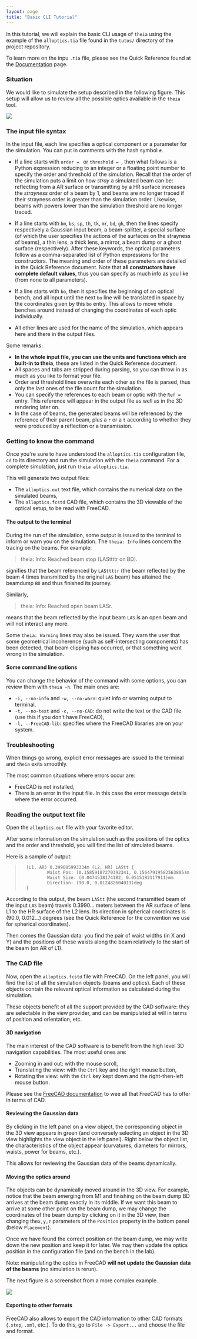 ```yaml
---
layout: page
title: "Basic CLI Tutorial"
---
```


In this tutorial, we will explain the basic CLI usage of `theia` using the example of the `alloptics.tia` file found in the `tutos/` directory of the project repository.

To learn more on the inpu `.tia` file, please see the Quick Reference found at the [Documentation](../docs/) page.

### Situation

We would like to simulate the setup described in the following figure. This setup will allow us to review all the possible optics available in the `theia` tool.

![](../../img/allopticssetup.png)

### The input file syntax

In the input file, each line specifies a optical component or a parameter for the simulation. You can put in comments with the hash symbol `#`.

* If a line starts with `order = ` or `threshold = `, then what follows is a Python expression reducing to an integer or a floating point number to specify the order and threshold of the simulation. Recall that the order of the simulation puts a limit on how *stray* a simulated beam can be: reflecting from a AR surface or transmitting by a HR surface increases the *strayness* order of a beam by 1, and beams are no longer traced if their strayness order is greater than the simulation order. Likewise, beams with powers lower than the simulation threshold are no longer traced.

* If a line starts with `bm`, `bs`, `sp`, `th`, `tk`, `mr`, `bd`, `gh`, then the lines specify respectively a Gaussian input beam, a beam-splitter, a special surface (of which the user specifies the actions of the surfaces on the strayness of beams), a thin lens, a thick lens, a mirror, a beam dump or a ghost surface (respectively). After these keywords, the optical parameters follow as a comma-separated list of Python expressions for the constructors. The meaning and order of these parameters are detailed in the Quick Reference document. Note that **all constructors have complete default values**, thus you can specify as much info as you like (from none to all parameters).

* If a line starts with `bo`, then it specifies the beginning of an optical bench, and all input until the next `bo` line will be translated in space by the coordinates given by this `bo` entry. This allows to move whole benches around instead of changing the coordinates of each optic individually.

* All other lines are used for the name of the simulation, which appears here and there in the output files.

Some remarks:

* **In the whole input file, you can use the units and functions which are built-in to theia**, these are listed in the Quick Reference document.
* All spaces and tabs are stripped during parsing, so you can throw in as much as you like to format your file.
* Order and threshold lines overwrite each other as the file is parsed, thus only the last ones of the file count for the simulation.
* You can specify the references to each beam or optic with the `Ref = `  entry. This reference will appear in the output file as well as in the 3D rendering later on.
* In the case of beams, the generated beams will be referenced by the reference of their parent beam, plus a `r` or a `t` according to whether they were produced by a reflection or a transmission.


### Getting to know the command

Once you're sure to have understood the `alloptics.tia` configuration file, `cd` to its directory and run the simulation with the `theia` command. For a complete simulation, just run `theia alloptics.tia`.

This will generate two output files:

* The `alloptics.out` text file, which contains the numerical data on the simulated beams,
* The `alloptics.fcstd` CAD file, which contains the 3D viewable of the optical setup, to be read with FreeCAD.

#### The output to the terminal
During the run of the simulation, some output is issued to the terminal to inform or warn you on the simulation. The `theia: Info` lines concern the tracing on the beams. For example:

>theia: Info: Reached beam stop (LASttttr on BD).

signifies that the beam referenced by `LASttttr` (the beam reflected by the beam 4 times transmitted by the original `LAS` beam) has attained the beamdump `BD` and thus finished its journey.

Similarly,

>theia: Info: Reached open beam LASr.

means that the beam reflected by the input beam `LAS` is an open beam and will not interact any more.

Some `theia: Warning` lines may also be issued. They warn the user that some geometrical incoherence (such as self-intersecting components) has been detected, that beam clipping has occurred, or that something went wrong in the simulation.

#### Some command line options

You can change the behavior of the command with some options, you can review them with `theia -h`. The main ones are:

* `-i, --no-info` and `-w, --no-warn`: quiet info or warning output to terminal,
* `-t, --no-text` and `-c, --no-CAD`: do not write the text or the CAD file (use this if you don't have FreeCAD),
* `-l, --FreeCAD-lib`: specifies where the FreeCAD libraries are on your system.


### Troubleshooting

When things go wrong, explicit error messages are issued to the terminal and `theia` exits smoothly.

The most common situations where errors occur are:

* FreeCAD is not installed,
* There is an error in the input file. In this case the error message details where the error occurred.


### Reading the output text file

Open the `alloptics.out` file with your favorite editor.

After some information on the simulation such as the positions of the optics and the order and threshold, you will find the list of simulated beams.

Here is a sample of output:

>       (L1, AR) 0.399005993334m (L2, HR) LAStt {
>               Waist Pos: (0.15859187270392341, 0.15647919582563805)m
>               Waist Size: (0.0474538174182, 0.0515182117911)mm
>               Direction: (90.0, 0.012482604013)deg
>       }

According to this output, the beam `LAStt` (the second transmitted beam of the input `LAS` beam) travels 0.3990... meters between the AR surface of lens L1 to the HR surface of the L2 lens. Its direction in spherical coordinates is (90.0, 0.012...) degrees (see the Quick Reference for the convention we use for spherical coordinates).

Then comes the Gaussian data: you find the pair of waist widths (in X and Y) and the positions of these waists along the beam relatively to the start of the beam (on AR of L1).

### The CAD file

Now, open the `alloptics.fcstd` file with FreeCAD. On the left panel, you will find the list of all the simulation objects (beams and optics). Each of these objects contain the relevant optical information as calculated during the simulation.

These objects benefit of all the support provided by the CAD software: they are selectable in the view provider, and can be manipulated at will in terms of position and orientation, etc.

#### 3D navigation

The main interest of the CAD software is to benefit from the high level 3D navigation capabilities. The most useful ones are:

* Zooming in and out: with the mouse scroll,
* Translating the view: with the `Ctrl` key and the right mouse button,
* Rotating the view: with the `Ctrl` key kept down and the right-then-left mouse button.

Please see the [FreeCAD documentation](https://www.freecadweb.org/wiki/Download#FreeCAD_documentation) to wee all that FreeCAD has to offer in terms of CAD.
#### Reviewing the Gaussian data

By clicking in the left panel on a view object, the corresponding object in the 3D view appears in green (and conversely selecting an object in the 3D view highlights the view object in the left panel). Right below the object list, the characteristics of the object appear (curvatures, diameters for mirrors, waists, power for beams, etc.).

This allows for reviewing the Gaussian data of the beams dynamically.

#### Moving the optics around

The objects can be dynamically moved around in the 3D view. For example, notice that the beam emerging from M1 and finishing on the beam dump BD arrives at the beam dump exactly in its middle. If we want this beam to arrive at some other point on the beam dump, we may change the coordinates of the beam dump by clicking on it in the 3D view, then changing the`x,y,z` parameters of the `Position` property in the bottom panel (below `Placement`).

Once we have found the correct position on the beam dump, we may write down the new position and keep it for later. We may then update the optics position in the configuration file (and on the bench in the lab).

Note: manipulating the optics in FreeCAD **will not update the Gaussian data of the beams** (no simulation is rerun).

The next figure is a screenshot from a more complex example.

![](../../img/screenshot.png)

#### Exporting to other formats

FreeCAD also allows to export the CAD information to other CAD formats (`.step`, `.xml`, etc.). To do this, go to `File -> Export...` and choose the file and format.
